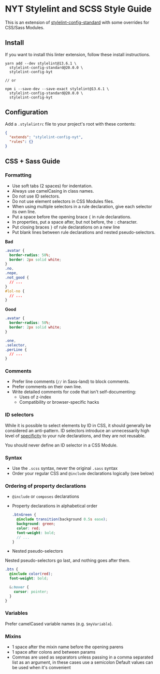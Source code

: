 # NYT Stylelint and SCSS Style Guide

This is an extension of [stylelint-config-standard](https://github.com/stylelint/stylelint-config-standard) with some overrides for CSS/Sass Modules.

## Install

If you want to install this linter extension, follow these install instructions.

```
yarn add --dev stylelint@13.6.1 \
  stylelint-config-standard@20.0.0 \
  stylelint-config-kyt

// or

npm i --save-dev --save-exact stylelint@13.6.1 \
  stylelint-config-standard@20.0.0 \
  stylelint-config-kyt
```

## Configuration

Add a `.stylelintrc` file to your project's root with these contents:

```json
{
  "extends": "stylelint-config-nyt",
  "rules": {}
}
```

## CSS + Sass Guide

### Formatting

- Use soft tabs (2 spaces) for indentation.
- Always use camelCasing in class names.
- Do not use ID selectors.
- Do not use element selectors in CSS Modules files.
- When using multiple selectors in a rule declaration, give each selector its own line.
- Put a space before the opening brace `{` in rule declarations.
- In properties, put a space after, but not before, the `:` character.
- Put closing braces `}` of rule declarations on a new line
- Put blank lines between rule declarations and nested pseudo-selectors.

**Bad**

```css
.avatar {
  border-radius: 50%;
  border: 2px solid white;
}
.no,
.nope,
.not_good {
  // ...
}
#lol-no {
  // ...
}
```

**Good**

```css
.avatar {
  border-radius: 50%;
  border: 2px solid white;
}

.one,
.selector,
.perLine {
  // ...
}
```

### Comments

- Prefer line comments (`//` in Sass-land) to block comments.
- Prefer comments on their own line.
- Write detailed comments for code that isn't self-documenting:
  - Uses of z-index
  - Compatibility or browser-specific hacks

### ID selectors

While it is possible to select elements by ID in CSS, it should generally be considered an anti-pattern. ID selectors introduce an unnecessarily high level of [specificity](https://developer.mozilla.org/en-US/docs/Web/CSS/Specificity) to your rule declarations, and they are not reusable.

You should never define an ID selector in a CSS Module.

### Syntax

- Use the `.scss` syntax, never the original `.sass` syntax
- Order your regular CSS and `@include` declarations logically (see below)

### Ordering of property declarations

* `@include` or `composes` declarations
* Property declarations in alphabetical order

   ```scss
   .btnGreen {
     @include transition(background 0.5s ease);
     background: green;
     color: red;
     font-weight: bold;
     // ...
   }
   ```

* Nested pseudo-selectors

 Nested pseudo-selectors go last, and nothing goes after them.

 ```scss
 .btn {
   @include color(red);
   font-weight: bold;

   &:hover {
     cursor: pointer;
   }
 }
 ```

### Variables

Prefer camelCased variable names (e.g. `$myVariable`).

### Mixins

- 1 space after the mixin name before the opening parens
- 1 space after colons and between params
- Commas are used as separators unless passing in a comma separated list as an argument, in these cases use a semicolon
  Default values can be used when it's convenient
